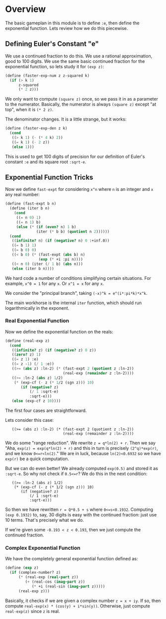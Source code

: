 # Overview

The basic gameplan in this module is to define `:e`, then define the
exponential function. Lets review how we do this piecewise.

## Defining Euler's Constant "e"

We use a continued fraction to do this. We use a rational approximation,
good to 100 digits. We use the same basic continued fraction for the
exponential function, so lets study it for `(exp z)`:

```scheme
(define (faster-exp-num z z-squared k)
  (if (> k 1) 
      z-squared
      (* 2 z)))
```

We only want to compute `(square z)` once, so we pass it in as a
parameter to the numerator. Basically, the numerator is always `(square
z)` except "at top", when it is `(* 2 z)`.

The denominator changes. It is a little strange, but it works:
```scheme
(define (faster-exp-den z k)
  (cond
   ((> k 1) (- (* 4 k) 2))
   ((= k 1) (- 2 z))
   (else 1)))
```
This is used to get 100 digits of precision for our definition of
Euler's constant `:e` and its square root `:sqrt-e`.

## Exponential Function Tricks

Now we define `fast-expt` for considering `x^n` where `n` is an integer
and `x` any real number:
```scheme
(define (fast-expt b n)
  (define (iter b n)
    (cond 
     ((= n 0) 1)
     ((= n 1) b)
     (else (* (if (even? n) 1 b) 
              (iter (* b b) (quotient n 2))))))
  (cond
   ((infinite? n) (if (negative? n) 0 :+inf.0))
   ((= b 1) 1)
   ((= b 0) 0)
   ((< b 0) (* (fast-expt (abs b) n)
               (exp (* +i :pi n))))
   ((< n 0) (iter (/ 1 b) (abs n)))
   (else (iter b n))))
```
We hard code a number of conditions simplifying certain situations. For
example, `x^0 = 1` for any `x`. Or `x^1 = x` for any `x`.

We consider the "principal branch", taking `(-x)^k = e^(i*:pi*k)*x^k`.

The main workhorse is the internal `iter` function, which should run
logarithmically in the exponent.

### Real Exponential Function

Now we define the exponential function on the reals:
```scheme
(define (real-exp z)
  (cond
   ((infinite? z) (if (negative? z) 0 z))
   ((zero? z) 1)
   ((= z 1) :e)
   ((= z -1) (/ 1 :e))
   ((>= (abs z) :ln-2) (* (fast-expt 2 (quotient z :ln-2))
                          (real-exp (remainder z :ln-2))))
   ((>= :ln-2 (abs z) 1/2)
    (* (exp-cf (- z (* 1/2 (sgn z))) 10)
       (if (negative? z)
           (/ 1 :sqrt-e)
           :sqrt-e)))
   (else (exp-cf z 10))))
```
The first four cases are straightforward.

Lets consider this case:
```
   ((>= (abs z) :ln-2) (* (fast-expt 2 (quotient z :ln-2))
                          (real-exp (remainder z :ln-2))))
```
We do some "range reduction". We rewrite `z = q*ln(2) + r`. Then we say "Aha, 
`exp(z) = exp(q*ln(2) + r)` and this in turn is precisely `(2^q)*exp(r)`, 
and we know `0<=r<ln(2)`." We are in luck, because `ln(2)<0.6932` so we
have `exp(r)` be a quick computation.

But we can do even better! We already computed `exp(0.5)` and stored it
as `:sqrt-e`. So why not check if `0.5<=r`? We do this in the next
condition:
```
   ((>= :ln-2 (abs z) 1/2)
    (* (exp-cf (- z (* 1/2 (sgn z))) 10)
       (if (negative? z)
           (/ 1 :sqrt-e)
           :sqrt-e)))
```
So then we have rewritten `r = Q*0.5 + s` where `0<=s<0.1932`. Computing
`(exp 0.1932)` to, say, 30 digits is easy with the continued fraction:
just use 10 terms. That's precisely what we do.

If we're given some `-0.193 < z < 0.193`, then we just compute the
continued fraction.

### Complex Exponential Function

We have the completely general exponential function defined as:
```scheme
(define (exp z)
  (if (complex-number? z)
      (* (real-exp (real-part z))
         (+ (real-cos (imag-part z))
            (* +i (real-sin (imag-part z)))))
      (real-exp z)))
```
Basically, it checks if we are given a complex number `z = x + iy`. If
so, then compute `real-exp(x) * (cos(y) + i*sin(y))`. Otherwise, just
compute `real-exp(z)` since `z` is real.


